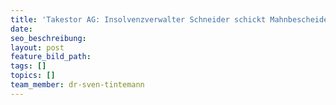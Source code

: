 ```yaml
---
title: 'Takestor AG: Insolvenzverwalter Schneider schickt Mahnbescheide'
date:
seo_beschreibung:
layout: post
feature_bild_path:
tags: []
topics: []
team_member: dr-sven-tintemann
---
```

